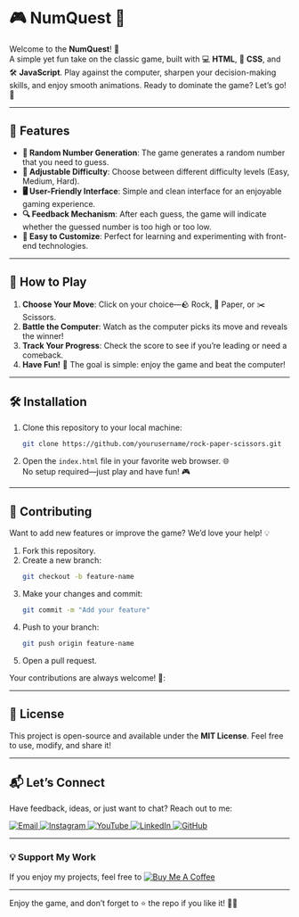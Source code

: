

# 🎮 NumQuest 🎯

Welcome to the **NumQuest**! 🎉  
A simple yet fun take on the classic game, built with 💻 **HTML**, 🎨 **CSS**, and 🛠️ **JavaScript**. Play against the computer, sharpen your decision-making skills, and enjoy smooth animations. Ready to dominate the game? Let’s go! 🚀  

---

## 🌟 Features  
- **🎲 Random Number Generation**: The game generates a random number that you need to guess.
- **🔧 Adjustable Difficulty**: Choose between different difficulty levels (Easy, Medium, Hard). 
- **🖥 User-Friendly Interface**: Simple and clean interface for an enjoyable gaming experience.  
- **🔍 Feedback Mechanism**: After each guess, the game will indicate whether the guessed number is too high or too low.  
- **🎉 Easy to Customize**: Perfect for learning and experimenting with front-end technologies.  

---

## 🚀 How to Play  
1. **Choose Your Move**: Click on your choice—🪨 Rock, 📄 Paper, or ✂️ Scissors.  
2. **Battle the Computer**: Watch as the computer picks its move and reveals the winner!  
3. **Track Your Progress**: Check the score to see if you’re leading or need a comeback.  
4. **Have Fun!** 🎊 The goal is simple: enjoy the game and beat the computer!  

---

## 🛠️ Installation  

1. Clone this repository to your local machine:  
   ```bash  
   git clone https://github.com/yourusername/rock-paper-scissors.git  
   ```  

2. Open the `index.html` file in your favorite web browser. 🌐  
   No setup required—just play and have fun! 🎮  

---

## 🤝 Contributing  

Want to add new features or improve the game? We’d love your help! 💡  
1. Fork this repository.  
2. Create a new branch:  
   ```bash  
   git checkout -b feature-name  
   ```  
3. Make your changes and commit:  
   ```bash  
   git commit -m "Add your feature"  
   ```  
4. Push to your branch:  
   ```bash  
   git push origin feature-name  
   ```  
5. Open a pull request.  

Your contributions are always welcome! 🌟:


---

## 📜 License  

This project is open-source and available under the **MIT License**. Feel free to use, modify, and share it!  

---

## 📬 Let’s Connect  

Have feedback, ideas, or just want to chat? Reach out to me:  
<div>
  <a href="mailto:onlykelvin06@gmail.com">
    <img src="https://img.shields.io/badge/Email-4285F4?style=for-the-badge&logo=gmail&logoColor=white" alt="Email" />
  </a>
  <a href="https://www.instagram.com/_.yo.kelvin/">
    <img src="https://img.shields.io/badge/Instagram-E4405F?style=for-the-badge&logo=instagram&logoColor=white" alt="Instagram" />
  </a>
  <a href="https://www.youtube.com/@TechTutor_Tv?sub_confirmation=1">
    <img src="https://img.shields.io/badge/YouTube-FF0000?style=for-the-badge&logo=youtube&logoColor=white" alt="YouTube" />
  </a>
  <a href = "https://www.linkedin.com/in/kelvin-agyare-yeboah-6728a7301?utm_source=share&utm_campaign=share_via&utm_content=profile&utm_medium=android_app">
    <img src="https://img.shields.io/badge/LinkedIn-0077B5?style=for-the-badge&logo=linkedin&logoColor=white" alt="LinkedIn" />
  </a>
  <a href="https://github.com/KelvCodes">
    <img src="https://img.shields.io/badge/GitHub-181717?style=for-the-badge&logo=github&logoColor=white" alt="GitHub" />
  </a>
</div>     
 
---
### 💡 Support My Work  
If you enjoy my projects, feel free to [![Buy Me A Coffee](https://img.shields.io/badge/Buy%20Me%20A%20Coffee-%F0%9F%8C%8D-yellow?style=for-the-badge&logo=buy-me-a-coffee&logoColor=black)](https://www.buymeacoffee.com/kelvcodes) 

---
Enjoy the game, and don’t forget to ⭐ the repo if you like it! 🥳✨  





